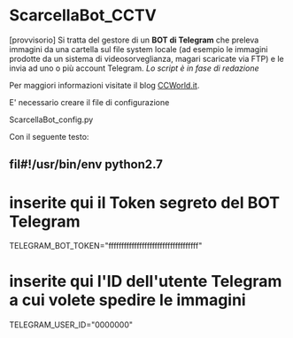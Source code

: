 # ScarcellaBot_CCTV

[provvisorio] Si tratta del gestore di un **BOT di Telegram** che preleva immagini da una cartella sul file system locale (ad esempio le immagini prodotte da un sistema di videosorveglianza, magari scaricate via FTP) e le invia ad uno o più account Telegram.
_Lo script è in fase di redazione_

Per maggiori informazioni visitate il blog [CCWorld.it](http://www.ccworld.it/).

E' necessario creare il file di configurazione 

ScarcellaBot_config.py

Con il seguente testo:

## fil#!/usr/bin/env python2.7
##
# inserite qui il Token segreto del BOT Telegram
TELEGRAM_BOT_TOKEN="fffffffffffffffffffffffffffffffffff"

# inserite qui l'ID dell'utente Telegram a cui volete spedire le immagini
TELEGRAM_USER_ID="0000000" 